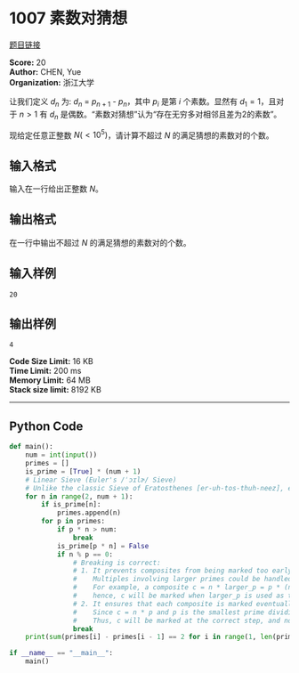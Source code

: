 # 1007 素数对猜想

[题目链接](https://pintia.cn/problem-sets/994805260223102976/exam/problems/type/7?problemSetProblemId=994805317546655744)

**Score:** 20  
**Author:** CHEN, Yue  
**Organization:** 浙江大学  

让我们定义 $d_n$ 为: $d_n$ = $p_{n+1}$ - $p_n$，其中 $p_i$ 是第 $i$ 个素数。显然有 $d_1=1$，且对于 $n>1$ 有 $d_n$ 是偶数。“素数对猜想”认为“存在无穷多对相邻且差为2的素数”。

现给定任意正整数 $N(<10^5)$，请计算不超过 $N$ 的满足猜想的素数对的个数。

## 输入格式

输入在一行给出正整数 $N$。

## 输出格式

在一行中输出不超过 $N$ 的满足猜想的素数对的个数。

## 输入样例

```
20
```

## 输出样例

```
4
```

**Code Size Limit:** 16 KB  
**Time Limit:** 200 ms  
**Memory Limit:** 64 MB  
**Stack size limit:** 8192 KB

---

## Python Code

```python
def main():
    num = int(input())
    primes = []
    is_prime = [True] * (num + 1)
    # Linear Sieve (Euler's /ˈɔɪlɚ/ Sieve)
    # Unlike the classic Sieve of Eratosthenes [er-uh-tos-thuh-neez], each composite is marked only in its second largest factor iteration.
    for n in range(2, num + 1):
        if is_prime[n]:
            primes.append(n)
        for p in primes:
            if p * n > num:
                break
            is_prime[p * n] = False
            if n % p == 0:
                # Breaking is correct:
                # 1. It prevents composites from being marked too early.
                #    Multiples involving larger primes could be handled in future iterations.
                #    For example, a composite c = n * larger_p = p * (n / p) * larger_p = p * larger_N,
                #    hence, c will be marked when larger_p is used as the base.
                # 2. It ensures that each composite is marked eventually.
                #    Since c = n * p and p is the smallest prime dividing c, n cannot have a smaller prime factor.
                #    Thus, c will be marked at the correct step, and no composite will be missed.
                break
    print(sum(primes[i] - primes[i - 1] == 2 for i in range(1, len(primes))))

if __name__ == "__main__":
    main()
```
